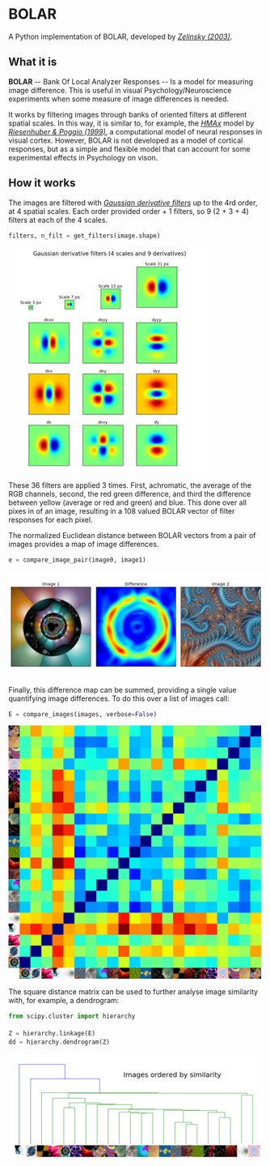 # BOLAR
A Python implementation of BOLAR, developed by <cite>[Zelinsky (2003)][1]</cite>.

## What it is

**BOLAR** -- Bank Of Local Analyzer Responses -- Is a model for measuring image difference. This is useful in visual Psychology/Neuroscience experiments when some measure of image differences is needed.

It works by filtering images through banks of oriented filters at different spatial scales. In this way, it is similar to, for example, the <cite>[HMAx][2]</cite> model by <cite>[Riesenhuber & Poggio (1999)][3]</cite>, a computational model of neural responses in visual cortex. However, BOLAR is not developed as a model of cortical responses, but as a simple and flexible model that can account for some experimental effects in Psychology on vison.

## How it works
The images are filtered with <cite>[Gaussian derivative filters][4]</cite> up to the 4rd order, at 4 spatial scales. Each order provided order + 1 filters, so 9 (2 + 3 + 4) filters at each of the 4 scales.

```python
filters, n_filt = get_filters(image.shape)
```


<img src="https://github.com/kalleknast/BOLAR/blob/master/bolar_filters.png" width="400" />

These 36 filters are applied 3 times. First, achromatic, the average of the RGB channels, second, the red green difference, and third the difference between yellow (average or red and green) and blue. This done over all pixes in of an image, resulting in a 108 valued BOLAR vector of filter responses for each pixel.

The normalized Euclidean distance between BOLAR vectors from a pair of images provides a map of image differences.

```python
e = compare_image_pair(image0, image1)
```

<img src="https://github.com/kalleknast/BOLAR/blob/master/bolar_image_pair.png" width="600" />

Finally, this difference map can be summed, providing a single value quantifying image differences.
To do this over a list of images call:
```python
E = compare_images(images, verbose=False)
```
<img src="https://github.com/kalleknast/BOLAR/blob/master/bolar_image_differences.png" width="500" />

The square distance matrix can be used to further analyse image similarity with, for example, a dendrogram:

```python
from scipy.cluster import hierarchy

Z = hierarchy.linkage(E)
dd = hierarchy.dendrogram(Z)
```

<img src="https://github.com/kalleknast/BOLAR/blob/master/bolar_image_differences_dendrogram.png" width="600" />

[1]:http://www.psychology.sunysb.edu/gzelinsky-/index_htm_files/Z2003.pdf
[2]:http://maxlab.neuro.georgetown.edu/hmax.html
[3]:http://maxlab.neuro.georgetown.edu/docs/publications/nn99.pdf
[4]:http://campar.in.tum.de/Chair/HaukeHeibelGaussianDerivatives